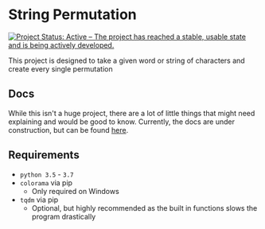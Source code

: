 # String Permutation

[![Project Status: Active – The project has reached a stable, usable state and is being actively developed.](https://www.repostatus.org/badges/latest/active.svg)](https://www.repostatus.org/#active)

This project is designed to take a given word or string of characters and create every single permutation

## Docs

While this isn't a huge project, there are a lot of little things that might need explaining and would be good to know. Currently, the docs are under construction, but can be found [here](https://github.com/StrangeRanger/string-permutation/wiki/temp).

## Requirements

* `python 3.5` - `3.7`
* `colorama` via pip
  * Only required on Windows
* `tqdm` via pip
  * Optional, but highly recommended as the built in functions slows the program drastically
